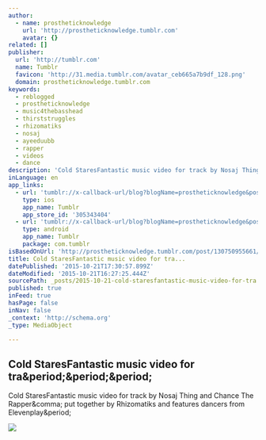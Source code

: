 ```yaml
---
author:
  - name: prostheticknowledge
    url: 'http://prostheticknowledge.tumblr.com'
    avatar: {}
related: []
publisher:
  url: 'http://tumblr.com'
  name: Tumblr
  favicon: 'http://31.media.tumblr.com/avatar_ceb665a7b9df_128.png'
  domain: prostheticknowledge.tumblr.com
keywords:
  - reblogged
  - prostheticknowledge
  - music4thebasshead
  - thirststruggles
  - rhizomatiks
  - nosaj
  - ayeeduubb
  - rapper
  - videos
  - dance
description: 'Cold StaresFantastic music video for track by Nosaj Thing and Chance The Rapper, put together by Rhizomatiks and features dancers from Elevenplay.'
inLanguage: en
app_links:
  - url: 'tumblr://x-callback-url/blog?blogName=prostheticknowledge&postID=130750955661'
    type: ios
    app_name: Tumblr
    app_store_id: '305343404'
  - url: 'tumblr://x-callback-url/blog?blogName=prostheticknowledge&postID=130750955661'
    type: android
    app_name: Tumblr
    package: com.tumblr
isBasedOnUrl: 'http://prostheticknowledge.tumblr.com/post/130750955661/cold-stares-fantastic-music-video-for-track-by'
title: Cold StaresFantastic music video for tra...
datePublished: '2015-10-21T17:30:57.899Z'
dateModified: '2015-10-21T16:27:25.444Z'
sourcePath: _posts/2015-10-21-cold-staresfantastic-music-video-for-tra.md
published: true
inFeed: true
hasPage: false
inNav: false
_context: 'http://schema.org'
_type: MediaObject

---
```

<article style=""><h1>Cold StaresFantastic music video for tra&amp;period;&amp;period;&amp;period;</h1><p>Cold StaresFantastic music video for track by Nosaj Thing and Chance The Rapper&amp;comma; put together by Rhizomatiks and features dancers from Elevenplay&amp;period;</p><img src="http://38.media.tumblr.com/4f89b7e0be222c332387e259e0091ebc/tumblr_nvwlpwBIxy1qav3uso1_540.gif" /></article>